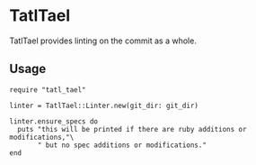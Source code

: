 # TatlTael

TatlTael provides linting on the commit as a whole.

## Usage

```
require "tatl_tael"

linter = TatlTael::Linter.new(git_dir: git_dir)

linter.ensure_specs do
  puts "this will be printed if there are ruby additions or modifications,"\
       " but no spec additions or modifications."
end
```


